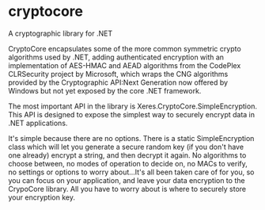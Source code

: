 cryptocore
==========

A cryptographic library for .NET

CryptoCore encapsulates some of the more common symmetric crypto algorithms used by .NET, adding authenticated encryption with an implementation of AES-HMAC and AEAD algorithms from the CodePlex CLRSecurity project by Microsoft, which wraps the CNG algorithms provided by the Cryptographic API:Next Generation now offered by Windows but not yet exposed by the core .NET framework.  

The most important API in the library is Xeres.CryptoCore.SimpleEncryption.  This API is designed to expose the simplest way to securely encrypt data in .NET applications.

It's simple because there are no options. There is a static SimpleEncryption class which will let you generate a secure random key (if you don't have one already) encrypt a string, and then decrypt it again. No algorithms to choose between, no modes of operation to decide on, no MACs to verify, no settings or options to worry about...It's all been taken care of for you, so you can focus on your application, and leave your data encryption to the CrypoCore library.  All you have to worry about is where to securely store your encryption key. 
